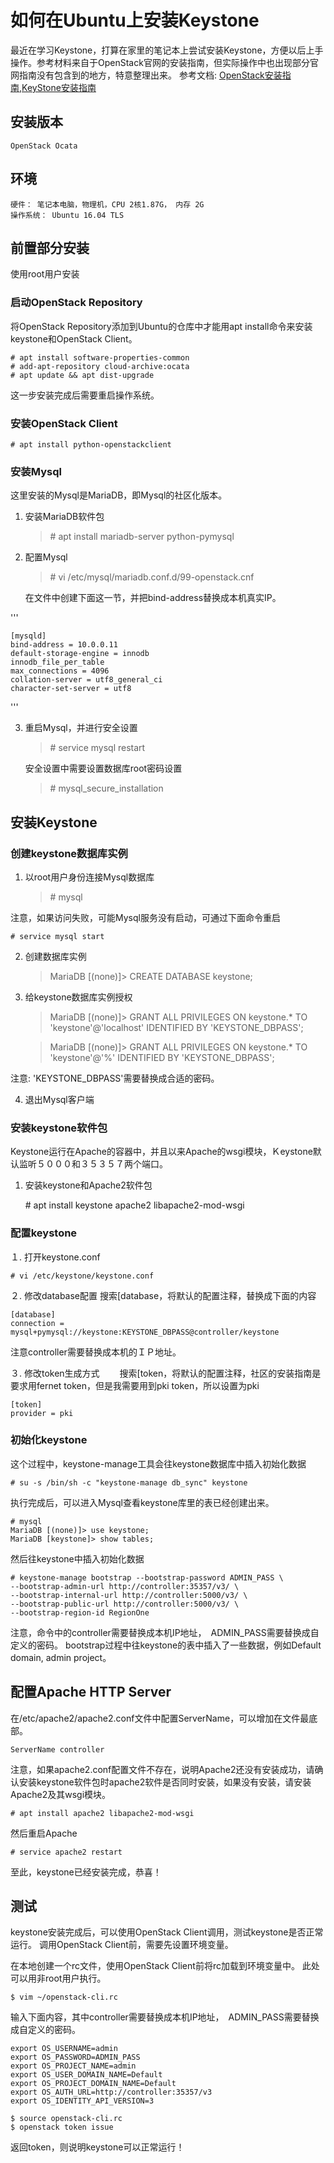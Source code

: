 # 如何在Ubuntu上安装Keystone
最近在学习Keystone，打算在家里的笔记本上尝试安装Keystone，方便以后上手操作。参考材料来自于OpenStack官网的安装指南，但实际操作中也出现部分官网指南没有包含到的地方，特意整理出来。
参考文档: [OpenStack安装指南](https://docs.openstack.org/newton/install-guide-ubuntu/index.html),[KeyStone安装指南](https://docs.openstack.org/keystone/latest/install/index-ubuntu.html)
    
## 安装版本
    OpenStack Ocata
    
## 环境
    硬件： 笔记本电脑，物理机，CPU 2核1.87G， 内存 2G
    操作系统： Ubuntu 16.04 TLS
    
## 前置部分安装
使用root用户安装

### 启动OpenStack Repository
将OpenStack Repository添加到Ubuntu的仓库中才能用apt install命令来安装keystone和OpenStack Client。

    # apt install software-properties-common
    # add-apt-repository cloud-archive:ocata
    # apt update && apt dist-upgrade
    
这一步安装完成后需要重启操作系统。

### 安装OpenStack Client
    # apt install python-openstackclient
    
### 安装Mysql

这里安装的Mysql是MariaDB，即Mysql的社区化版本。

1. 安装MariaDB软件包

    > \# apt install mariadb-server python-pymysql

2. 配置Mysql
    > \# vi /etc/mysql/mariadb.conf.d/99-openstack.cnf
    
    在文件中创建下面这一节，并把bind-address替换成本机真实IP。
    
'''

    [mysqld]
    bind-address = 10.0.0.11
    default-storage-engine = innodb
    innodb_file_per_table
    max_connections = 4096
    collation-server = utf8_general_ci
    character-set-server = utf8
'''

3. 重启Mysql，并进行安全设置

    > \# service mysql restart
    
    安全设置中需要设置数据库root密码设置
    > \# mysql_secure_installation

## 安装Keystone
### 创建keystone数据库实例

1. 以root用户身份连接Mysql数据库

    > \# mysql

注意，如果访问失败，可能Mysql服务没有启动，可通过下面命令重启
    
    # service mysql start

2. 创建数据库实例
    > MariaDB [(none)]> CREATE DATABASE keystone;
    
3. 给keystone数据库实例授权

    > MariaDB [(none)]> GRANT ALL PRIVILEGES ON keystone.* TO 'keystone'@'localhost' IDENTIFIED BY 'KEYSTONE_DBPASS';
    
    > MariaDB [(none)]> GRANT ALL PRIVILEGES ON keystone.* TO 'keystone'@'%' IDENTIFIED BY 'KEYSTONE_DBPASS';

注意: 'KEYSTONE_DBPASS'需要替换成合适的密码。

4. 退出Mysql客户端

### 安装keystone软件包
Keystone运行在Apache的容器中，并且以来Apache的wsgi模块，Ｋeystone默认监听５０００和３５３５７两个端口。

1. 安装keystone和Apache2软件包
    
    \# apt install keystone apache2 libapache2-mod-wsgi
  
### 配置keystone
１. 打开keystone.conf

    # vi /etc/keystone/keystone.conf

２. 修改database配置
    搜索\[database，将默认的配置注释，替换成下面的内容
    
    [database]  
    connection = mysql+pymysql://keystone:KEYSTONE_DBPASS@controller/keystone
    
注意controller需要替换成本机的ＩＰ地址。

３. 修改token生成方式
　　搜索\[token，将默认的配置注释，社区的安装指南是要求用fernet token，但是我需要用到pki token，所以设置为pki
  
    [token]
    provider = pki
    
### 初始化keystone


这个过程中，keystone-manage工具会往keystone数据库中插入初始化数据

    # su -s /bin/sh -c "keystone-manage db_sync" keystone
    
执行完成后，可以进入Mysql查看keystone库里的表已经创建出来。

    # mysql
    MariaDB [(none)]> use keystone;
    MariaDB [keystone]> show tables;

然后往keystone中插入初始化数据
 
    # keystone-manage bootstrap --bootstrap-password ADMIN_PASS \
    --bootstrap-admin-url http://controller:35357/v3/ \
    --bootstrap-internal-url http://controller:5000/v3/ \
    --bootstrap-public-url http://controller:5000/v3/ \
    --bootstrap-region-id RegionOne
    
注意，命令中的controller需要替换成本机IP地址，　ADMIN_PASS需要替换成自定义的密码。
bootstrap过程中往keystone的表中插入了一些数据，例如Default domain, admin project。
  
## 配置Apache HTTP Server
在/etc/apache2/apache2.conf文件中配置ServerName，可以增加在文件最底部。

    ServerName controller

注意，如果apache2.conf配置文件不存在，说明Apache2还没有安装成功，请确认安装keystone软件包时apache2软件是否同时安装，如果没有安装，请安装Apache2及其wsgi模块。

    # apt install apache2 libapache2-mod-wsgi

然后重启Apache
    
    # service apache2 restart

至此，keystone已经安装完成，恭喜！

## 测试
keystone安装完成后，可以使用OpenStack Client调用，测试keystone是否正常运行。
调用OpenStack Client前，需要先设置环境变量。

在本地创建一个rc文件，使用OpenStack Client前将rc加载到环境变量中。 此处可以用非root用户执行。

    $ vim ~/openstack-cli.rc
    
输入下面内容，其中controller需要替换成本机IP地址，　ADMIN_PASS需要替换成自定义的密码。

    export OS_USERNAME=admin
    export OS_PASSWORD=ADMIN_PASS
    export OS_PROJECT_NAME=admin
    export OS_USER_DOMAIN_NAME=Default
    export OS_PROJECT_DOMAIN_NAME=Default
    export OS_AUTH_URL=http://controller:35357/v3
    export OS_IDENTITY_API_VERSION=3

    $ source openstack-cli.rc
    $ openstack token issue
    
返回token，则说明keystone可以正常运行！

  
